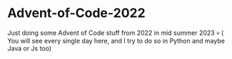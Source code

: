 # Advent-of-Code-2022
Just doing some Advent of Code stuff from 2022 in mid summer 2023 💀
 ( You will see every single day here, and I try to do so in Python and maybe Java or Js too)

 
